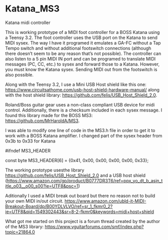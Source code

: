 # Katana_MS3
Katana midi controller

This is working prototype of a MIDI foot controller for a BOSS Katana using a Teensy 3.2.  The foot controller uses the USB port on the Katana to send MIDI sysex. The way I have it programed it emulates a GA-FC without a Tap Tempo switch and without additional footswitch connections (although there doesn’t seem to be any reason that’s not possible). The controller can also listen to a 5 pin MIDI IN port and can be programed to translate MIDI messages (PC, CC, etc.) to sysex and forward those to a Katana. However, you must know the Katana sysex. Sending MIDI out from the footswitch is also possible.

Along with the Teensy 3.2, I use a Mini USB Host shield like this one: https://www.circuitsathome.com/usb-host-shield-hardware-manual/ along with the host shield library: https://github.com/felis/USB_Host_Shield_2.0.

Roland/Boss guitar gear uses a non-class compliant USB device for midi control. Additionally, there is a checksum included in each sysex message. I found this library made for the BOSS MS3:  https://github.com/MrHaroldA/MS3.

I was able to modify one line of code in the MS3.h file in order to get it to work with a BOSS Katana amplifier. I changed 
part of the sysex header from 0x3b to 0x33 for Katana

   #ifndef MS3_HEADER

   const byte MS3_HEADER[6] = {0x41, 0x00, 0x00, 0x00, 0x00, 0x33};
   
   
The working prototype usesthe library https://github.com/felis/USB_Host_Shield_2.0 and a USB host shield
(https://www.amazon.com/gp/product/B0777DR3T6/ref=ppx_yo_dt_b_asin_title_o03__o00_s00?ie=UTF8&psc=1)

Aditionally I used a MIDI break out board but there no reason not to build your own MIDI in/out circuit. https://www.amazon.com/ubld-it-MIDI-Breakout-Board/dp/B00YDLVLVO/ref=sr_1_fkmr0_2?ie=UTF8&qid=1549302443&sr=8-2-fkmr0&keywords=midi+host+shield

What got me started on this project is a forum thread created by the author of the MS3 library: 
https://www.vguitarforums.com/smf/index.php?topic=21864.0

